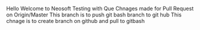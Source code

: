 Hello Welcome to Neosoft
Testing with Que 
Chnages made for Pull Request on Origin/Master
This branch is to push git bash branch to git hub
This chnage is to create branch on github and pull to gitbash
